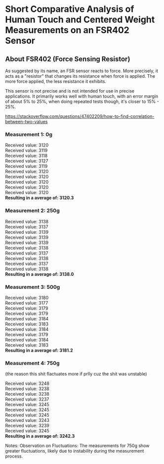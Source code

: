 # Short Comparative Analysis of Human Touch and Centered Weight Measurements on an FSR402 Sensor
## About FSR402 (Force Sensing Resistor)
As suggested by its name, an FSR sensor reacts to force. More precisely, it acts as a "resistor" that changes its resistance when force is applied. The more force applied, the less resistance it exhibits.<br /> 


This sensor is not precise and is not intended for use in precise applications. It primarily works well with human touch, with an error margin of about 5% to 25%, when doing repeated tests though, it's closer to
15% - 25%.

https://stackoverflow.com/questions/47402209/how-to-find-correlation-between-two-values

### <b>Measurement 1: 0g</b><br />

Received value: 3120<br /> 
Received value: 3119<br /> 
Received value: 3118<br /> 
Received value: 3127<br /> 
Received value: 3119<br /> 
Received value: 3120<br /> 
Received value: 3120<br /> 
Received value: 3120<br /> 
Received value: 3120<br /> 
Received value: 3120<br /> 
<b>Resulting in a average of: 3120.3</b>

### <b>Measurement 2: 250g</b><br />

Received value: 3138<br /> 
Received value: 3137<br /> 
Received value: 3139<br /> 
Received value: 3139<br /> 
Received value: 3139<br /> 
Received value: 3138<br /> 
Received value: 3137<br /> 
Received value: 3138<br /> 
Received value: 3137<br /> 
Received value: 3138<br /> 
<b>Resulting in a average of: 3138.0</b>

### <b>Measurement 3: 500g</b><br />

Received value: 3180<br /> 
Received value: 3177<br /> 
Received value: 3179<br /> 
Received value: 3179<br /> 
Received value: 3184<br /> 
Received value: 3183<br /> 
Received value: 3184<br /> 
Received value: 3179<br /> 
Received value: 3184<br /> 
Received value: 3183<br /> 
<b>Resulting in a average of: 3181.2</b>

### <b>Measurement 4: 750g</b><br />
(the reason this shit flactuates more if prlly cuz the shit was unstable)

Received value: 3248<br /> 
Received value: 3238<br /> 
Received value: 3238<br /> 
Received value: 3237<br /> 
Received value: 3245<br /> 
Received value: 3245<br /> 
Received value: 3245<br /> 
Received value: 3243<br /> 
Received value: 3239<br /> 
Received value: 3245<br /> 
<b>Resulting in a average of: 3242.3</b>

Notes:
Observation on Fluctuations:
The measurements for 750g show greater fluctuations, likely due to instability during the measurement process.


